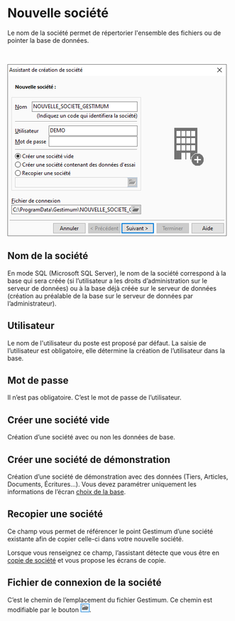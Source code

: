 







# Nouvelle société



Le nom de la société permet de répertorier l'ensemble des fichiers ou 
 de pointer la base de données.


 


![](../../assets/images/Nouvelle/1/Societe.png)


## Nom de la société


En mode SQL (Microsoft SQL Server), le nom de la société correspond 
 à la base qui sera créée (si l’utilisateur a les droits d’administration 
 sur le serveur de données) ou à la base déjà créée sur le serveur de données 
 (création au préalable de la base sur le serveur de données par l’administrateur).


## Utilisateur


Le nom de l'utilisateur du poste est proposé par défaut. La saisie de 
 l’utilisateur est obligatoire, elle détermine la création de l’utilisateur 
 dans la base.


## Mot de passe


Il n’est pas obligatoire. C’est le mot de passe de l’utilisateur.


## Créer une société vide


Création d’une société avec ou non les données de base.


## Créer une société de démonstration


Création d’une société de démonstration avec des données (Tiers, Articles, 
 Documents, Écritures…). Vous devez paramétrer uniquement les informations 
 de l’écran [choix de la base](BaseDonnees.htm).


## Recopier une société


Ce champ vous permet de référencer le point Gestimum d’une société existante 
 afin de copier celle-ci dans votre nouvelle société.


Lorsque vous renseignez ce champ, l’assistant détecte que vous être 
 en [copie de société](../2/DupliquerBaseDonnees.htm) 
 et vous propose les écrans de copie.


## Fichier de connexion de la société


C’est le chemin de l’emplacement du fichier Gestimum. Ce chemin est 
 modifiable par le bouton ![image\Gest0001_wmf.gif](../../assets/images/Nouvelle/1/BoutonOuvrir.gif "image\Gest0001_wmf.gif").


